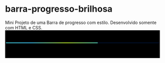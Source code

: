 # barra-progresso-brilhosa
Mini Projeto de uma Barra de progresso com estilo. Desenvolvido somente com HTML e CSS.
<img src="Captura de tela 2023-09-22 162807.png">
